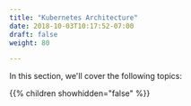 ```yaml
---
title: "Kubernetes Architecture"
date: 2018-10-03T10:17:52-07:00
draft: false
weight: 80

---
```


In this section, we'll cover the following topics:

{{% children showhidden="false" %}}

